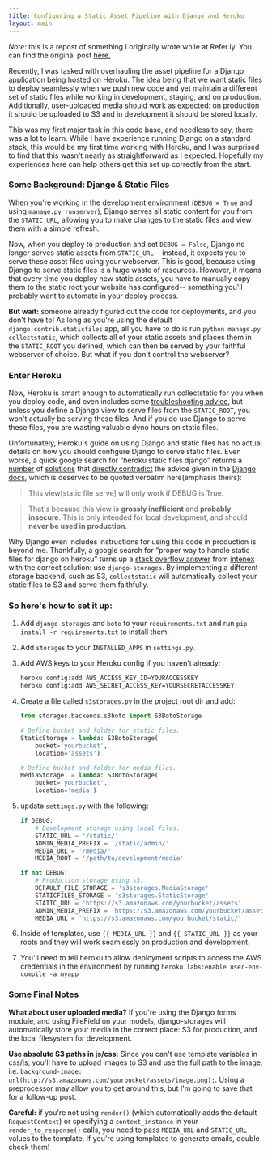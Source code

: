```yaml
---
title: Configuring a Static Asset Pipeline with Django and Heroku
layout: main
---
```


*Note:* this is a repost of something I originally wrote while at Refer.ly.  You can find the original post [here.][original-post]

Recently, I was tasked with overhauling the asset pipeline for a Django application being hosted on Heroku.  The idea being that we want static files to deploy seamlessly when we push new code and yet maintain a different set of static files while working in development, staging, and on production.  Additionally, user-uploaded media should work as expected: on production it should be uploaded to S3 and in development it should be stored locally.

This was my first major task in this code base, and needless to say, there was a lot to learn.  While I have experience running Django on a standard stack, this would be my first time working with Heroku, and I was surprised to find that this wasn't nearly as straightforward as I expected.  Hopefully my experiences here can help others get this set up correctly from the start.

### Some Background: Django & Static Files

When you're working in the development environment (`DEBUG = True` and using `manage.py runserver`), Django serves all static content for you from the `STATIC_URL`, allowing you to make changes to the static files and view them with a simple refresh.

Now, when you deploy to production and set `DEBUG = False`, Django no longer serves static assets from `STATIC_URL`-- instead, it expects you to serve these asset files using your webserver.  This is good, because using Django to serve static files is a huge waste of resources.  However, it means that every time you deploy new static assets, you have to manually copy them to the static root your website has configured-- something you'll probably want to automate in your deploy process.

**But wait:** someone already figured out the code for deployments, and you don't have to!  As long as you're using the default `django.contrib.staticfiles` app, all you have to do is run `python manage.py collectstatic`, which collects all of your static assets and places them in the `STATIC_ROOT` you defined, which can then be served by your faithful webserver of choice.  But what if you don't control the webserver?

### Enter Heroku

Now, Heroku is smart enough to automatically run collectstatic for you when you deploy code, and even includes some [troubleshooting advice][heroku-django], but unless you define a Django view to serve files from the `STATIC_ROOT`, you won't actually be serving these files.  And if you do use Django to serve these files, you are wasting valuable dyno hours on static files.

Unfortunately, Heroku's guide on using Django and static files has no actual details on how you should configure Django to serve static files.  Even worse, a quick google search for “heroku static files django” returns a [number][sol1] of [solutions][sol3] that [directly contradict][sol2] the advice given in the [Django docs][dadvice], which is deserves to be quoted verbatim here(emphasis theirs):

> This view[static file serve] will only work if DEBUG is True.

> That's because this view is **grossly inefficient** and **probably insecure**. This is only intended for local development, and should **never be used in production**.

Why Django even includes instructions for using this code in production is beyond me.  Thankfully, a google search for “proper way to handle static files for django on heroku” turns up a [stack overflow answer][stack-overflow] from [intenex][souser] with the correct solution: use `django-storages`.  By implementing a different storage backend, such as S3, `collectstatic` will automatically collect your static files to S3 and serve them faithfully.

### So here's how to set it up:

1.  Add `django-storages` and `boto` to your `requirements.txt` and run `pip install -r requirements.txt` to install them.

2.  Add `storages` to your `INSTALLED_APPS` in `settings.py`.

3.  Add AWS keys to your Heroku config if you haven't already: 

    ```bash
    heroku config:add AWS_ACCESS_KEY_ID=YOURACCESSKEY
    heroku config:add AWS_SECRET_ACCESS_KEY=YOURSECRETACCESSKEY
    ```

4.  Create a file called `s3storages.py` in the project root dir and add:

    ```python
    from storages.backends.s3boto import S3BotoStorage
    
    # Define bucket and folder for static files.
    StaticStorage = lambda: S3BotoStorage(
        bucket='yourbucket', 
        location='assets')
    
    # Define bucket and folder for media files.
    MediaStorage  = lambda: S3BotoStorage(
        bucket='yourbucket',
        location='media')
    ```

5.  update `settings.py` with the following:

    ```python
    if DEBUG:
        # Development storage using local files.
        STATIC_URL = '/static/'
        ADMIN_MEDIA_PREFIX = '/static/admin/'
        MEDIA_URL = '/media/'
        MEDIA_ROOT = '/path/to/development/media'
    
    if not DEBUG:
        # Production storage using s3.
        DEFAULT_FILE_STORAGE = 's3storages.MediaStorage'
        STATICFILES_STORAGE = 's3storages.StaticStorage'
        STATIC_URL = 'https://s3.amazonaws.com/yourbucket/assets'
        ADMIN_MEDIA_PREFIX = 'https://s3.amazonaws.com/yourbucket/assets/admin/'
        MEDIA_URL = 'https://s3.amazonaws.com/yourbucket/static/'
    ```

6.  Inside of templates, use `{{ MEDIA_URL }}` and `{{ STATIC_URL }}` as your roots and they will work seamlessly on production and development.

7.  You'll need to tell heroku to allow deployment scripts to access the AWS credentials in the environment by running `heroku labs:enable user-env-compile -a myapp`

### Some Final Notes

**What about user uploaded media?** If you're using the Django forms module, and using FileField on your models, django-storages will automatically store your media in the correct place: S3 for production, and the local filesystem for development.

**Use absolute S3 paths in js/css:** Since you can't use template variables in css/js, you'll have to upload images to S3 and use the full path to the image, i.e. `background-image: url(http://s3.amazonaws.com/yourbucket/assets/image.png);`.  Using a preprocessor may allow you to get around this, but I'm going to save that for a follow-up post.

**Careful:** if you're not using `render()` (which automatically adds the default `RequestContext`) or specifying a `context_instance` in your `render_to_response()` calls, you need to pass `MEDIA_URL` and `STATIC_URL` values to the template.  If you're using templates to generate emails, double check them!

[original-post]: https://refer.ly/configuring-a-static-asset-pipeline-with-django-and-heroku/c/b439813680dc11e2bfbf22000a1db8fa
[heroku-s3]: https://devcenter.heroku.com/articles/s3

[heroku-django]: https://devcenter.heroku.com/articles/django-assets

[stack-overflow]: http://stackoverflow.com/questions/11569144/proper-way-to-handle-static-files-and-templates-for-django-on-heroku

[souser]: http://stackoverflow.com/users/674794/intenex

[sol1]: http://stackoverflow.com/a/9332738

[sol2]: http://matthewphiong.com/managing-django-static-files-on-heroku

[sol3]: http://idocode.blogspot.com/2012/01/django-static-files-on-heroku.html

[dadvice]: https://docs.djangoproject.com/en/dev/ref/contrib/staticfiles/#django.contrib.staticfiles.templatetags.staticfiles.django.contrib.staticfiles.views.serve